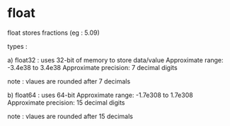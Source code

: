 # float

float stores fractions (eg : 5.09)

types :

a) float32 : uses 32-bit of memory to store data/value
             Approximate range: -3.4e38 to 3.4e38
             Approximate precision: 7 decimal digits

note : vlaues are rounded after 7 decimals

b) float64 : uses 64-bit
             Approximate range: -1.7e308 to 1.7e308
             Approximate precision: 15 decimal digits
            
note : vlaues are rounded after 15 decimals
